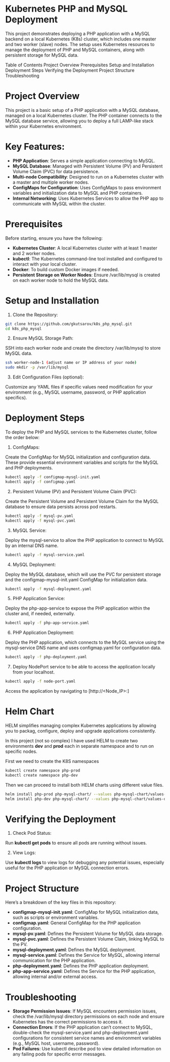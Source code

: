 # Kubernetes PHP and MySQL Deployment

This project demonstrates deploying a PHP application with a MySQL backend on a local Kubernetes (K8s) cluster, which includes one master and two worker (slave) nodes. The setup uses Kubernetes resources to manage the deployment of PHP and MySQL containers, along with persistent storage for MySQL data.

Table of Contents
Project Overview
Prerequisites
Setup and Installation
Deployment Steps
Verifying the Deployment
Project Structure
Troubleshooting

# Project Overview

This project is a basic setup of a PHP application with a MySQL database, managed on a local Kubernetes cluster. The PHP container connects to the MySQL database service, allowing you to deploy a full LAMP-like stack within your Kubernetes environment.

# Key Features:

- **PHP Application**: Serves a simple application connecting to MySQL.
- **MySQL Database**: Managed with Persistent Volume (PV) and Persistent Volume Claim (PVC) for data persistence.
- **Multi-node Compatibility**: Designed to run on a Kubernetes cluster with a master and multiple worker nodes.
- **ConfigMaps for Configuration**: Uses ConfigMaps to pass environment variables and initialization data to MySQL and PHP containers.
- **Internal Networking**: Uses Kubernetes Services to allow the PHP app to communicate with MySQL within the cluster.

# Prerequisites

Before starting, ensure you have the following:

- **Kubernetes Cluster**: A local Kubernetes cluster with at least 1 master and 2 worker nodes.
- **kubectl**: The Kubernetes command-line tool installed and configured to interact with your local cluster.
- **Docker**: To build custom Docker images if needed.
- **Persistent Storage on Worker Nodes**: Ensure /var/lib/mysql is created on each worker node to hold the MySQL data.

# Setup and Installation

1. Clone the Repository:

```bash
git clone https://github.com/gkutsarov/k8s_php_mysql.git
cd k8s_php_mysql
```
2. Ensure MySQL Storage Path:

SSH into each worker node and create the directory /var/lib/mysql to store MySQL data.

```bash
ssh worker-node-1 (adjust name or IP address of your node)
sudo mkdir -p /var/lib/mysql
```
3. Edit Configuration Files (optional):

Customize any YAML files if specific values need modification for your environment (e.g., MySQL username, password, or PHP application specifics).

# Deployment Steps

To deploy the PHP and MySQL services to the Kubernetes cluster, follow the order below:

1. ConfigMaps:

Create the ConfigMap for MySQL initialization and configuration data. These provide essential environment variables and scripts for the MySQL and PHP deployments.
```bash
kubectl apply -f configmap-mysql-init.yaml
kubectl apply -f configmap.yaml
```

2. Persistent Volume (PV) and Persistent Volume Claim (PVC):

Create the Persistent Volume and Persistent Volume Claim for the MySQL database to ensure data persists across pod restarts.

```bash
kubectl apply -f mysql-pv.yaml
kubectl apply -f mysql-pvc.yaml
```

3. MySQL Service:

Deploy the mysql-service to allow the PHP application to connect to MySQL by an internal DNS name.

```bash
kubectl apply -f mysql-service.yaml
```

4. MySQL Deployment:

Deploy the MySQL database, which will use the PVC for persistent storage and the configmap-mysql-init.yaml ConfigMap for initialization data.

```bash
kubectl apply -f mysql-deployment.yaml
```

5. PHP Application Service:

Deploy the php-app-service to expose the PHP application within the cluster and, if needed, externally.

```bash
kubectl apply -f php-app-service.yaml
```

6. PHP Application Deployment:

Deploy the PHP application, which connects to the MySQL service using the mysql-service DNS name and uses configmap.yaml for configuration data.

```bash
kubectl apply -f php-deployment.yaml
```

7. Deploy NodePort service to be able to access the application locally from your localhost.

```bash
kubectl apply -f node-port.yaml
```

Access the application by navigating to [http://<Node_IP>:<NodePort>]

# Helm Chart

HELM simplifies managing complex Kubernetes applications by allowing you to packag, configure, deploy and upgrade applications consistently.

In this project (not so complex) I have used HELM to create two environments **dev** and **prod** each in separate namespace and to run on specific nodes.

First we need to create the K8S namespaces
```bash
kubectl create namespace php-prod
kubectl create namespace php-dev
```

Then we can proceed to install both HELM charts using different value files.
```bash
helm install php-prod php-mysql-chart/ --values php-mysql-chart/values-prod.yaml --namespace=php-prod
helm install php-dev php-mysql-chart/ --values php-mysql-chart/values-dev.yaml --namespace=php-dev
```


# Verifying the Deployment

1. Check Pod Status:

Run **kubectl get pods** to ensure all pods are running without issues.

2. View Logs:

Use **kubectl logs <pod-name>** to view logs for debugging any potential issues, especially useful for the PHP application or MySQL connection errors.

# Project Structure

Here’s a breakdown of the key files in this repository:

- **configmap-mysql-init.yaml**: ConfigMap for MySQL initialization data, such as scripts or environment variables.
- **configmap.yaml**: General ConfigMap for the PHP application configuration.
- **mysql-pv.yaml**: Defines the Persistent Volume for MySQL data storage.
- **mysql-pvc.yaml**: Defines the Persistent Volume Claim, linking MySQL to the PV.
- **mysql-deployment.yaml**: Defines the MySQL deployment.
- **mysql-service.yaml**: Defines the Service for MySQL, allowing internal communication for the PHP application.
- **php-deployment.yaml**: Defines the PHP application deployment.
- **php-app-service.yaml**: Defines the Service for the PHP application, allowing internal and/or external access.

# Troubleshooting

- **Storage Permission Issues**: If MySQL encounters permission issues, check the /var/lib/mysql directory permissions on each node and ensure Kubernetes has the correct permissions to access it.
- **Connection Errors**: If the PHP application can’t connect to MySQL, double-check the mysql-service.yaml and php-deployment.yaml configurations for consistent service names and environment variables (e.g., MySQL host, username, password).
- **Pod Failures**: Use kubectl describe pod <pod-name> to view detailed information on any failing pods for specific error messages.
